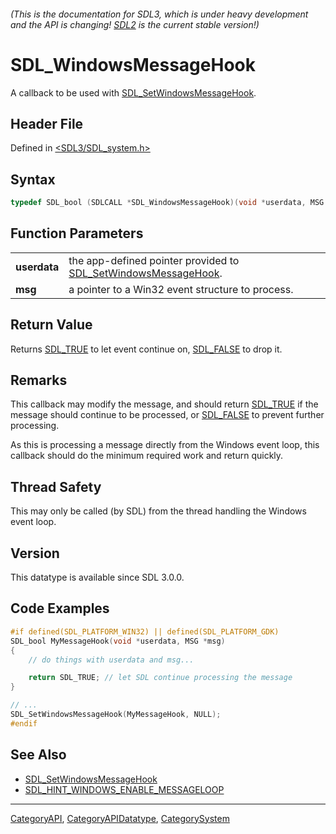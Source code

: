 ###### (This is the documentation for SDL3, which is under heavy development and the API is changing! [SDL2](https://wiki.libsdl.org/SDL2/) is the current stable version!)
# SDL_WindowsMessageHook

A callback to be used with [SDL_SetWindowsMessageHook](SDL_SetWindowsMessageHook).

## Header File

Defined in [<SDL3/SDL_system.h>](https://github.com/libsdl-org/SDL/blob/main/include/SDL3/SDL_system.h)

## Syntax

```c
typedef SDL_bool (SDLCALL *SDL_WindowsMessageHook)(void *userdata, MSG *msg);
```

## Function Parameters

|              |                                                                                             |
| ------------ | ------------------------------------------------------------------------------------------- |
| **userdata** | the app-defined pointer provided to [SDL_SetWindowsMessageHook](SDL_SetWindowsMessageHook). |
| **msg**      | a pointer to a Win32 event structure to process.                                            |

## Return Value

Returns [SDL_TRUE](SDL_TRUE) to let event continue on,
[SDL_FALSE](SDL_FALSE) to drop it.

## Remarks

This callback may modify the message, and should return
[SDL_TRUE](SDL_TRUE) if the message should continue to be processed, or
[SDL_FALSE](SDL_FALSE) to prevent further processing.

As this is processing a message directly from the Windows event loop, this
callback should do the minimum required work and return quickly.

## Thread Safety

This may only be called (by SDL) from the thread handling the Windows event
loop.

## Version

This datatype is available since SDL 3.0.0.

## Code Examples

```c
#if defined(SDL_PLATFORM_WIN32) || defined(SDL_PLATFORM_GDK)
SDL_bool MyMessageHook(void *userdata, MSG *msg)
{
    // do things with userdata and msg...

    return SDL_TRUE; // let SDL continue processing the message 
}

// ...
SDL_SetWindowsMessageHook(MyMessageHook, NULL);
#endif
```

## See Also

- [SDL_SetWindowsMessageHook](SDL_SetWindowsMessageHook)
- [SDL_HINT_WINDOWS_ENABLE_MESSAGELOOP](SDL_HINT_WINDOWS_ENABLE_MESSAGELOOP)

----
[CategoryAPI](CategoryAPI), [CategoryAPIDatatype](CategoryAPIDatatype), [CategorySystem](CategorySystem)

